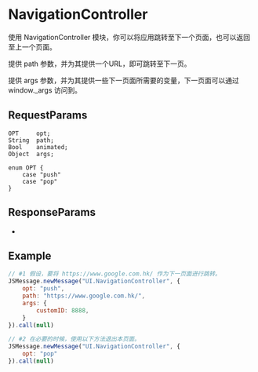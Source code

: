 # NavigationController

使用 NavigationController 模块，你可以将应用跳转至下一个页面，也可以返回至上一个页面。

提供 path 参数，并为其提供一个URL，即可跳转至下一页。

提供 args 参数，并为其提供一些下一页面所需要的变量，下一页面可以通过 window._args 访问到。

## RequestParams
```
OPT     opt;
String  path;
Bool    animated;
Object  args;

enum OPT {
    case "push"
    case "pop"
}

```
## ResponseParams

-

## Example

```javascript
// #1 假设，要将 https://www.google.com.hk/ 作为下一页面进行跳转。
JSMessage.newMessage("UI.NavigationController", {
    opt: "push",
    path: "https://www.google.com.hk/",
    args: {
        customID: 8888,
    }
}).call(null)

// #2 在必要的时候，使用以下方法退出本页面。
JSMessage.newMessage("UI.NavigationController", {
    opt: "pop"
}).call(null)
```